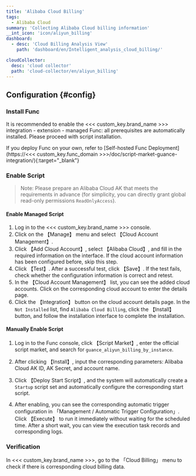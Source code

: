 ```yaml
---
title: 'Alibaba Cloud Billing'
tags: 
  - Alibaba Cloud
summary: 'Collecting Alibaba Cloud billing information'
__int_icon: 'icon/aliyun_billing'
dashboard:
  - desc: 'Cloud Billing Analysis View'
    path: 'dashboard/en/Intelligent_analysis_cloud_billing/'

cloudCollector:
  desc: 'cloud collector'
  path: 'cloud-collector/en/aliyun_billing'
---
```


## Configuration {#config}

### Install Func

It is recommended to enable the <<< custom_key.brand_name >>> integration - extension - managed Func: all prerequisites are automatically installed. Please proceed with script installation.

If you deploy Func on your own, refer to [Self-hosted Func Deployment](https://<<< custom_key.func_domain >>>/doc/script-market-guance-integration/){:target="_blank"}

### Enable Script

> Note: Please prepare an Alibaba Cloud AK that meets the requirements in advance (for simplicity, you can directly grant global read-only permissions `ReadOnlyAccess`).

#### Enable Managed Script

1. Log in to the <<< custom_key.brand_name >>> console.
2. Click on the 【Manage】 menu and select 【Cloud Account Management】.
3. Click 【Add Cloud Account】, select 【Alibaba Cloud】, and fill in the required information on the interface. If the cloud account information has been configured before, skip this step.
4. Click 【Test】. After a successful test, click 【Save】. If the test fails, check whether the configuration information is correct and retest.
5. In the 【Cloud Account Management】 list, you can see the added cloud accounts. Click on the corresponding cloud account to enter the details page.
6. Click the 【Integration】 button on the cloud account details page. In the `Not Installed` list, find `Alibaba Cloud Billing`, click the 【Install】 button, and follow the installation interface to complete the installation.

#### Manually Enable Script

1. Log in to the Func console, click 【Script Market】, enter the official script market, and search for `guance_aliyun_billing_by_instance`.

2. After clicking 【Install】, input the corresponding parameters: Alibaba Cloud AK ID, AK Secret, and account name.

3. Click 【Deploy Start Script】, and the system will automatically create a `Startup` script set and automatically configure the corresponding start script.

4. After enabling, you can see the corresponding automatic trigger configuration in 「Management / Automatic Trigger Configuration」. Click 【Execute】 to run it immediately without waiting for the scheduled time. After a short wait, you can view the execution task records and corresponding logs.

### Verification

In <<< custom_key.brand_name >>>, go to the 「Cloud Billing」 menu to check if there is corresponding cloud billing data.
